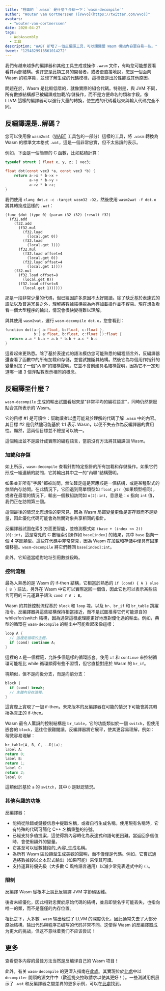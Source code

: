 ```yaml
---
title: "裡面的 `.wasm` 是什麼？介紹一下：`wasm-decompile`"
author: "Wouter van Oortmerssen ([@wvo](https://twitter.com/wvo))"
avatars:
  - "wouter-van-oortmerssen"
date: 2020-04-27
tags:
  - WebAssembly
  - 工具
description: "WABT 新增了一個反編譯工具，可以讓閱讀 Wasm 模組內容更容易一些。"
tweet: "1254829913561014272"
---
```

我們有越來越多的編譯器和其他工具生成或操作 `.wasm` 文件，有時您可能想要看看其內部結構。也許您是此類工具的開發者，或者更直接地說，您是一個面向 Wasm 的程序員，並想了解生成的代碼模樣，這樣做是出於性能或其他原因。

<!--truncate-->
問題在於，Wasm 是比較低階的，就像實際的組合代碼。特別是，與 JVM 不同，所有數據結構都已被編譯成加載/存儲操作，而不是方便命名的類和字段。像 LLVM 這樣的編譯器可以進行大量的轉換，使生成的代碼看起來與輸入代碼完全不同。

## 反編譯還是..解碼？

您可以使用像 `wasm2wat`（[WABT](https://github.com/WebAssembly/wabt) 工具包的一部分）這樣的工具，將 `.wasm` 轉換為 Wasm 的標準文本格式 `.wat`，這是一個非常忠實，但不太易讀的表示。

例如，下面是一個簡單的 C 函數，比如點積計算：

```c
typedef struct { float x, y, z; } vec3;

float dot(const vec3 *a, const vec3 *b) {
    return a->x * b->x +
           a->y * b->y +
           a->z * b->z;
}
```

我們使用 `clang dot.c -c -target wasm32 -O2`，然後使用 `wasm2wat -f dot.o` 將其轉換成這樣的 `.wat`：

```wasm
(func $dot (type 0) (param i32 i32) (result f32)
  (f32.add
    (f32.add
      (f32.mul
        (f32.load
          (local.get 0))
        (f32.load
          (local.get 1)))
      (f32.mul
        (f32.load offset=4
          (local.get 0))
        (f32.load offset=4
          (local.get 1))))
    (f32.mul
      (f32.load offset=8
        (local.get 0))
      (f32.load offset=8
        (local.get 1))))))
```

那是一段非常少量的代碼，但已經因許多原因不太好閱讀。除了缺乏基於表達式的語法以及普遍冗長之外，理解將數據結構視為內存加載操作並不容易。現在想象看看一個大型程序的輸出，情況會很快變得難以理解。

與其使用 `wasm2wat`，運行 `wasm-decompile dot.o`，您會看到：

```c
function dot(a:{ a:float, b:float, c:float },
             b:{ a:float, b:float, c:float }):float {
  return a.a * b.a + a.b * b.b + a.c * b.c
}
```

這看起來更熟悉。除了基於表達式的語法模仿您可能熟悉的編程語言外，反編譯器還查看了函數中的所有加載和存儲，並嘗試推斷其結構。然後它為每個用作指針的變量附加了一個"內聯"的結構聲明。它並不會創建具名結構聲明，因為它不一定知道哪一組 3 個浮點數表示相同的概念。

## 反編譯至什麼？

`wasm-decompile` 生成的輸出試圖看起來是"非常平均的編程語言"，同時仍然緊密貼合其所表示的 Wasm。

它的目標 #1 是可讀性：幫助讀者以盡可能易於理解的代碼了解 `.wasm` 中的內容。其目標 #2 是仍然儘可能基於 1:1 表示 Wasm，以便不失去作為反編譯器的實用性。顯然，這兩個目標並不總是可以統一。

這個輸出並不是設計成實際的編程語言，當前沒有方法將其編譯回 Wasm。

### 加載和存儲

如上所示，`wasm-decompile` 查看針對特定指針的所有加載和存儲操作。如果它們形成一組連續的訪問，它將輸出其中之一的"內聯"結構聲明。

如果並非所有"字段"都被訪問，無法確定這是否應該是一個結構，或是某種形式的無關內存訪問。在此情況下，它回退到簡單類型如 `float_ptr`（如果類型相同），或者在最壞的情況下，輸出一個數組訪問如 `o[2]:int`，意思是：`o` 指向 `int` 值，我們正在訪問第三個。

這個最後的情況比您想像的更常見，因為 Wasm 局部變量更像是寄存器而不是變量，因此優化代碼可能會為無關對象共享相同的指針。

反編譯器試圖在索引方面更智能，並檢測模式如 `(base + (index << 2))[0]:int`，這是常見的 C 數組索引操作如 `base[index]` 的結果，其中 `base` 指向一個 4 字節類型。這些在代碼中非常常見，因為 Wasm 在加載和存儲中僅具有固定偏移量。`wasm-decompile` 將它們轉回 `base[index]:int`。

此外，它知道當絕對地址引用數據段時。

### 控制流程

最為人熟悉的是 Wasm 的 if-then 結構，它相當於熟悉的 `if (cond) { A } else { B }` 語法，另外在 Wasm 中它可以實際返回一個值，因此它也可以表示某些語言可用的三元運算子語法 `cond ? A : B`。

Wasm 的其餘控制流程基於 `block` 和 `loop` 塊，以及 `br`、`br_if` 和 `br_table` 跳躍指令。反編譯器與這些結構保持相當接近，而不是試圖推導它們可能源自的 while/for/switch 結構，因為通常這樣處理能更好地應對優化過的輸出。例如，典型的循環在 `wasm-decompile` 的輸出中可能看起來像這樣：

```c
loop A {
  // 這裡是循環的主體。
  if (cond) continue A;
}
```

這裡的 `A` 是一個標籤，允許多個這樣的循環嵌套。使用 `if` 和 `continue` 來控制循環可能相比 while 循環顯得有些不習慣，但它直接對應於 Wasm 的 `br_if`。

塊類似，但不是向後分支，而是向前分支：

```c
block {
  if (cond) break;
  // 主體內容在這裡。
}
```

這實際上實現了一個 if-then。未來版本的反編譯器在可能的情況下可能會將其轉換為真正的 if-then。

Wasm 最令人驚訝的控制結構是 `br_table`，它的功能類似於一個 `switch`，但使用嵌套的 `block`，這往往很難閱讀。反編譯器將它展平，使其更容易理解，例如：
稍微容易理解：

```c
br_table[A, B, C, ..D](a);
label A:
return 0;
label B:
return 1;
label C:
return 2;
label D:
```

這類似於基於 `a` 的 `switch`，其中 `D` 是默認情況。

### 其他有趣的功能

反編譯器：

- 能夠從除錯或鏈接信息中提取名稱，或者自行生成名稱。使用現有名稱時，它有特殊的代碼可簡化 C++ 名稱重整的符號。
- 已經支持多值提案，這使得將內容轉化為表達式和語句更困難。當返回多個值時，會使用額外的變量。
- 它甚至可以從數據段的_內容_生成名稱。
- 為所有 Wasm 區段類型生成美觀的聲明，而不僅僅是代碼。例如，它嘗試通過將數據段以文本形式輸出（如果可能）來使其可讀。
- 支持運算符優先級（大多數 C 風格語言通用）以減少常見表達式中的 `()`。

### 限制

反編譯 Wasm 從根本上說比反編譯 JVM 字節碼困難。

後者未經優化，因此相對忠實於原始代碼的結構，並且即使名字可能丟失，也指向唯一的類，而不是僅僅的內存位置。

相比之下，大多數 `.wasm` 输出经过了 LLVM 的深度优化，因此通常失去了大部分原始結構。输出代码與程序员编写的代码非常不同。这使得 Wasm 的反編譯器成为更大的挑战，但这不意味着我们不应该尝试！

## 更多

查看更多内容的最佳方法当然是反编译自己的 Wasm 项目！

此外，有关 `wasm-decompile` 的更深入指南在[此處](https://github.com/WebAssembly/wabt/blob/master/docs/decompiler.md)。其實現位於[此處](https://github.com/WebAssembly/wabt/tree/master/src)中以 `decompiler` 開頭的源文件中（歡迎提交拉取請求以使其更好！）。一些測試用例展示了 `.wat` 和反編譯器之間差異的更多示例，可以在[此處](https://github.com/WebAssembly/wabt/tree/master/test/decompile)找到。
